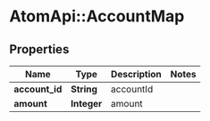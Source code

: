 # AtomApi::AccountMap

## Properties
Name | Type | Description | Notes
------------ | ------------- | ------------- | -------------
**account_id** | **String** | accountId | 
**amount** | **Integer** | amount | 


